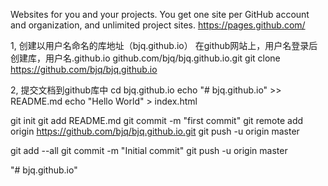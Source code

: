
Websites for you and your projects.
You get one site per GitHub account and organization, and unlimited project sites.
https://pages.github.com/

1, 创建以用户名命名的库地址（bjq.github.io）
在github网站上，用户名登录后创建库，用户名.github.io
github.com/bjq/bjq.github.io.git
git clone https://github.com/bjq/bjq.github.io

2, 提交文档到github库中
cd bjq.github.io
echo "# bjq.github.io" >> README.md
echo "Hello World" > index.html

git init
git add README.md
git commit -m "first commit"
git remote add origin https://github.com/bjq/bjq.github.io.git
git push -u origin master


git add --all
git commit -m "Initial commit"
git push -u origin master


"# bjq.github.io" 
